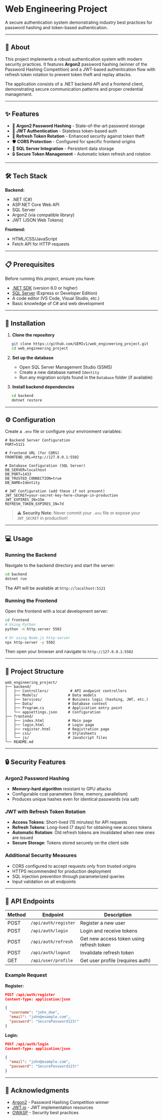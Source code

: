 # Web Engineering Project

A secure authentication system demonstrating industry best practices for password hashing and token-based authentication.

---

## 🧠 About

This project implements a robust authentication system with modern security practices. It features **Argon2** password hashing (winner of the Password Hashing Competition) and a JWT-based authentication flow with refresh token rotation to prevent token theft and replay attacks.

The application consists of a .NET backend API and a frontend client, demonstrating secure communication patterns and proper credential management.

---

## ✨ Features

- 🔐 **Argon2 Password Hashing** - State-of-the-art password storage
- 🎫 **JWT Authentication** - Stateless token-based auth
- 🔄 **Refresh Token Rotation** - Enhanced security against token theft
- 🛡️ **CORS Protection** - Configured for specific frontend origins
- 💾 **SQL Server Integration** - Persistent data storage
- 🔒 **Secure Token Management** - Automatic token refresh and rotation

---

## 🛠️ Tech Stack

**Backend:**
- .NET (C#)
- ASP.NET Core Web API
- SQL Server
- Argon2 (via compatible library)
- JWT (JSON Web Tokens)

**Frontend:**
- HTML/CSS/JavaScript
- Fetch API for HTTP requests

---

## 📋 Prerequisites

Before running this project, ensure you have:

- [.NET SDK](https://dotnet.microsoft.com/download) (version 6.0 or higher)
- [SQL Server](https://www.microsoft.com/en-us/sql-server/sql-server-downloads) (Express or Developer Edition)
- A code editor (VS Code, Visual Studio, etc.)
- Basic knowledge of C# and web development

---

## 🚀 Installation

1. **Clone the repository**
```bash
   git clone https://github.com/GEMIv1/web_engineering_project.git
   cd web_engineering_project
```

2. **Set up the database**
   - Open SQL Server Management Studio (SSMS)
   - Create a new database named `Identity`
   - Run any migration scripts found in the `Database` folder (if available)

3. **Install backend dependencies**
```bash
   cd backend
   dotnet restore
```

---

## ⚙️ Configuration

Create a `.env` file or configure your environment variables:
```env
# Backend Server Configuration
PORT=5121

# Frontend URL (for CORS)
FRONTEND_URL=http://127.0.0.1:5502

# Database Configuration (SQL Server)
DB_SERVER=localhost
DB_PORT=1433
DB_TRUSTED_CONNECTION=true
DB_NAME=Identity

# JWT Configuration (add these if not present)
JWT_SECRET=your-secret-key-here-change-in-production
JWT_EXPIRES_IN=15m
REFRESH_TOKEN_EXPIRES_IN=7d
```

> ⚠️ **Security Note**: Never commit your `.env` file or expose your `JWT_SECRET` in production!

---

## 💻 Usage

### Running the Backend

Navigate to the backend directory and start the server:
```bash
cd backend
dotnet run
```

The API will be available at `http://localhost:5121`

### Running the Frontend

Open the frontend with a local development server:
```bash
cd frontend
# Using Python
python -m http.server 5502

# Or using Node.js http-server
npx http-server -p 5502
```

Then open your browser and navigate to `http://127.0.0.1:5502`

---

## 📁 Project Structure
```
web_engineering_project/
├── backend/
│   ├── Controllers/          # API endpoint controllers
│   ├── Models/              # Data models
│   ├── Services/            # Business logic (hashing, JWT, etc.)
│   ├── Data/                # Database context
│   ├── Program.cs           # Application entry point
│   └── appsettings.json     # Configuration
├── frontend/
│   ├── index.html           # Main page
│   ├── login.html           # Login page
│   ├── register.html        # Registration page
│   ├── css/                 # Stylesheets
│   └── js/                  # JavaScript files
└── README.md
```

---

## 🔒 Security Features

### Argon2 Password Hashing
- **Memory-hard algorithm** resistant to GPU attacks
- Configurable cost parameters (time, memory, parallelism)
- Produces unique hashes even for identical passwords (via salt)

### JWT with Refresh Token Rotation
- **Access Tokens**: Short-lived (15 minutes) for API requests
- **Refresh Tokens**: Long-lived (7 days) for obtaining new access tokens
- **Automatic Rotation**: Old refresh tokens are invalidated when new ones are issued
- **Secure Storage**: Tokens stored securely on the client side

### Additional Security Measures
- CORS configured to accept requests only from trusted origins
- HTTPS recommended for production deployment
- SQL injection prevention through parameterized queries
- Input validation on all endpoints

---

## 🔌 API Endpoints

| Method | Endpoint | Description |
|--------|----------|-------------|
| POST | `/api/auth/register` | Register a new user |
| POST | `/api/auth/login` | Login and receive tokens |
| POST | `/api/auth/refresh` | Get new access token using refresh token |
| POST | `/api/auth/logout` | Invalidate refresh token |
| GET | `/api/user/profile` | Get user profile (requires auth) |

### Example Request

**Register:**
```json
POST /api/auth/register
Content-Type: application/json

{
  "username": "john_doe",
  "email": "john@example.com",
  "password": "SecurePassword123!"
}
```

**Login:**
```json
POST /api/auth/login
Content-Type: application/json

{
  "email": "john@example.com",
  "password": "SecurePassword123!"
}
```

---

## 🙏 Acknowledgments

- [Argon2](https://github.com/P-H-C/phc-winner-argon2) - Password Hashing Competition winner
- [JWT.io](https://jwt.io/) - JWT implementation resources
- [OWASP](https://owasp.org/) - Security best practices
